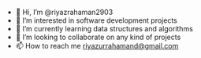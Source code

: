 - 👋 Hi, I’m @riyazrahaman2903
- 👀 I’m interested in software development projects
- 🌱 I’m currently learning data structures and algorithms
- 💞️ I’m looking to collaborate on any kind of projects
- 📫 How to reach me riyazurrahamand@gmail.com

<!---
riyazrahaman2903/riyazrahaman2903 is a ✨ special ✨ repository because its `README.md` (this file) appears on your GitHub profile.
You can click the Preview link to take a look at your changes.
--->
